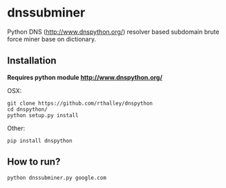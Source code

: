 # dnssubminer
Python DNS (http://www.dnspython.org/) resolver based subdomain brute force miner base on dictionary.

## Installation
**Requires python module http://www.dnspython.org/**

OSX:

```
git clone https://github.com/rthalley/dnspython
cd dnspython/
python setup.py install
```

Other:
```
pip install dnspython
```

## How to run?

```
python dnssubminer.py google.com
```


